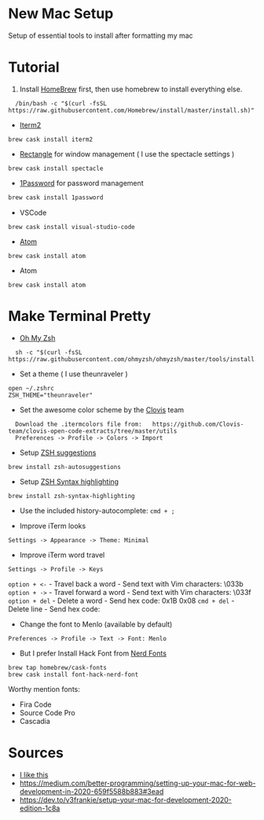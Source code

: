 # New Mac Setup
Setup of essential tools to install after formatting my mac

# Tutorial
1. Install [HomeBrew](https://brew.sh) first, then use homebrew to install everything else.
```
  /bin/bash -c "$(curl -fsSL https://raw.githubusercontent.com/Homebrew/install/master/install.sh)"
``` 

- [Iterm2](https://iterm2.com)
```
brew cask install iterm2
``` 

- [Rectangle](https://rectangleapp.com) for window management ( I use the spectacle settings )
``` 
brew cask install spectacle
```

- [1Password](https://1password.com) for password management 
```bash
brew cask install 1password
```

- VSCode 
``` 
brew cask install visual-studio-code
``` 

- [Atom](https://atom.io/)
``` 
brew cask install atom 
``` 

- Atom 
```
brew cask install atom
``` 

# Make Terminal Pretty
- [Oh My Zsh](https://ohmyz.sh)
``` 
  sh -c "$(curl -fsSL https://raw.githubusercontent.com/ohmyzsh/ohmyzsh/master/tools/install.sh)"
``` 

- Set a theme ( I use theunraveler )
``` 
open ~/.zshrc
ZSH_THEME="theunraveler"
``` 

- Set the awesome color scheme by the [Clovis](http://www.clovis.pro) team
``` 
  Download the .itermcolors file from:   https://github.com/Clovis-team/clovis-open-code-extracts/tree/master/utils
  Preferences -> Profile -> Colors -> Import 
```

- Setup [ZSH suggestions](https://github.com/zsh-users/zsh-autosuggestions)
```
brew install zsh-autosuggestions
``` 

- Setup [ZSH Syntax highlighting](https://github.com/zsh-users/zsh-syntax-highlighting)
``` 
brew install zsh-syntax-highlighting
``` 

- Use the included history-autocomplete: `cmd + ;` 

- Improve iTerm looks
```
Settings -> Appearance -> Theme: Minimal 
``` 

- Improve iTerm word travel 
``` 
Settings -> Profile -> Keys
```
`option + <-` - Travel back a word - Send text with Vim characters: \033b
`option + ->` - Travel forward a word - Send text with Vim characters: \033f
`option + del` - Delete a word - Send hex code: 0x1B 0x08
`cmd + del` - Delete line - Send hex code: 

- Change the font to Menlo (available by default)
```
Preferences -> Profile -> Text -> Font: Menlo
``` 

- But I prefer Install Hack Font from [Nerd Fonts](https://github.com/ryanoasis/nerd-fonts#option-4-homebrew-fonts)
``` 
brew tap homebrew/cask-fonts
brew cask install font-hack-nerd-font
``` 

Worthy mention fonts:
- Fira Code 
- Source Code Pro
- Cascadia 


# Sources
- [I like this](https://medium.com/@Clovis_app/configuration-of-a-beautiful-efficient-terminal-and-prompt-on-osx-in-7-minutes-827c29391961)
- https://medium.com/better-programming/setting-up-your-mac-for-web-development-in-2020-659f5588b883#3ead
- https://dev.to/v3frankie/setup-your-mac-for-development-2020-edition-1c8a
